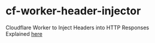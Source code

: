 # cf-worker-header-injector
Cloudflare Worker to Inject Headers into HTTP Responses
<br />
Explained <a href="https://www.blackhillsinfosec.com/fixing-content-security-policies-with-cloudflare-workers/">here</a>
